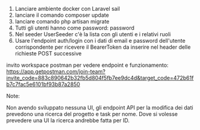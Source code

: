 
1. Lanciare ambiente docker con Laravel sail
2. lanciare il comando composer update
3. lanciare comando php artisan migrate
4. Tutti gli utenti hanno come password: password
5. Nel seeder UserSeeder c'è la lista con gli utenti e i relativi ruoli
6. Usare l'endpoint auth/login con i dati di email e password dell'utente corrispondente per ricevere il BearerToken da inserire nel header delle richieste POST successive

invito workspace postman per vedere endpoint e funzionamento:
https://app.getpostman.com/join-team?invite_code=883c890642b32fb5d804f5fb7ee9dc4d&target_code=472b61fb7c7fac5e6101bf93b87a2850




Note:

Non avendo sviluppato nessuna UI, gli endpoint API per la modifica dei dati prevedono una ricerca del progetto e task per nome. Dove si volesse prevedere una UI la ricerca andrebbe fatta per ID.
